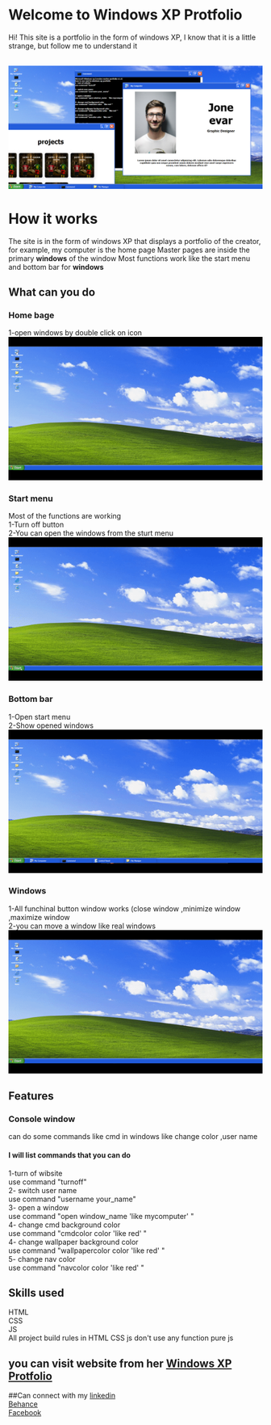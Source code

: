 # Welcome to Windows XP  Protfolio

Hi! This site is a portfolio in the form of windows XP, I know that it is a little strange, but follow me to understand it<br /><br />

![This is a alt text.](/assits/555.png "")



# How it works

The site is in the form of windows XP that displays a portfolio of the creator, 
for example, my computer is the home page
Master pages are inside the primary **windows** of the window
Most functions work like the start menu and bottom bar for **windows**

## What can you do
### Home bage 
1-open windows by double click on icon<br />
![This is a alt text.](/assits/readme/1.gif "")
### Start menu
Most of the functions are working <br />
1-Turn off button<br />
2-You can open the windows from the sturt menu<br />
![This is a alt text.](/assits/readme/2.gif "")
### Bottom bar
1-Open start menu <br />
2-Show opened windows<br />
![This is a alt text.](/assits/readme/3.gif "")
### Windows 
1-All funchinal button window works (close window ,minimize window ,maximize window<br />
2-you can move a window like real windows<br />
![This is a alt text.](/assits/readme/4.gif "")
## Features

### Console window
can do some commands like cmd in windows like change color ,user name 
#### I will list commands that you can do
 1-turn of wibsite <br />
use command "turnoff"<br />
2- switch user name <br />
use command "username your_name"<br />
3- open a window<br />
use command "open window_name   'like mycomputer'  "<br />
4- change cmd background color<br />
use command "cmdcolor color  'like red'  "<br />
4- change wallpaper background color<br />
use command "wallpapercolor color  'like red' "<br />
5- change nav color<br />
use command "navcolor color  'like red' " <br />

## Skills used
HTML<br />
 CSS<br />
 JS<br />
All project build rules in HTML CSS js 
don't use any function pure js

## you can visit website from her [Windows XP Protfolio](https://markdownlivepreview.com/)

##Can connect with my
[linkedin](https://www.linkedin.com/in/ahmedmatter23/)<br />
[Behance](https://www.behance.net/matter36)<br />
[Facebook](https://www.facebook.com/profile.php?id=100002346141245)<br />
